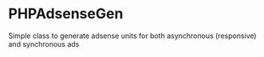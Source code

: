 # PHPAdsenseGen
Simple class to generate adsense units for both asynchronous (responsive) and synchronous ads
